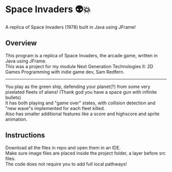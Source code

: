 # Space Invaders 👽💥
A replica of Space Invaders (1978) built in Java using JFrame!

## Overview
This program is a replica of Space Invaders, the arcade game, written in Java using JFrame.<br>
This was a project for my module Next Generation Technologies II: 2D Games Programming with indie game dev, Sam Redfern.<br>

***

You play as the green ship, defending your planet(?) from some very pixelated fleets of aliens! (Thank god you have a space gun with infinite bullets)<br>
It has both playing and "game over" states, with collision detection and "new wave"s implemented for each fleet killed.<br>
Also has smaller additional features like a score and highscore and sprite animation.

## Instructions
Download all the files in repo and open them in an IDE.<br>
Make sure image files are placed inside the project folder, a layer before src files.<br>
The code does not require you to add full local pathways!
 
